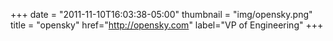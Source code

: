 +++
date = "2011-11-10T16:03:38-05:00"
thumbnail = "img/opensky.png"
title = "opensky"
href="http://opensky.com"
label="VP of Engineering"
+++
